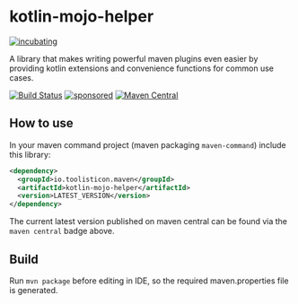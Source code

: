 # kotlin-mojo-helper

[![incubating](https://img.shields.io/badge/lifecycle-INCUBATING-orange.svg)](https://github.com/holisticon#open-source-lifecycle)

A library that makes writing powerful maven plugins even easier by providing kotlin extensions and convenience functions for common use cases.

[![Build Status](https://github.com/toolisticon/kotlin-mojo/workflows/Development%20branches/badge.svg)](https://github.com/toolisticon/kotlin-mojo/actions)
[![sponsored](https://img.shields.io/badge/sponsoredBy-Holisticon-RED.svg)](https://holisticon.de/)
[![Maven Central](https://maven-badges.herokuapp.com/maven-central/io.toolisticon.maven/kotlin-mojo/badge.svg)](https://maven-badges.herokuapp.com/maven-central/io.toolisticon.maven/kotlin-mojo-helper)


## How to use

In your maven command project (maven packaging `maven-command`) include this library:

```xml
<dependency>
  <groupId>io.toolisticon.maven</groupId>
  <artifactId>kotlin-mojo-helper</artifactId>
  <version>LATEST_VERSION</version>
</dependency>
```

The current latest version published on maven central can be found via the `maven central` badge above.

## Build

Run `mvn package` before editing in IDE, so the required maven.properties file is generated.
